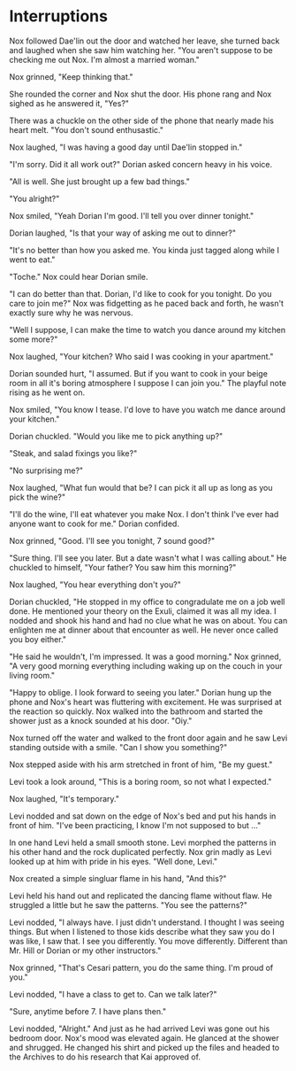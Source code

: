# Interruptions

Nox followed Dae'lin out the door and watched her leave, she turned back and laughed when she saw him watching her.  "You aren't suppose to be checking me out Nox.  I'm almost a married woman."

Nox grinned, "Keep thinking that."

She rounded the corner and Nox shut the door.  His phone rang and Nox sighed as he answered it, "Yes?"

There was a chuckle on the other side of the phone that nearly made his heart melt.  "You don't sound enthusastic."

Nox laughed, "I was having a good day until Dae'lin stopped in."

"I'm sorry.  Did it all work out?"  Dorian asked concern heavy in his voice.

"All is well.  She just brought up a few bad things."

"You alright?" 

Nox smiled, "Yeah Dorian I'm good.  I'll tell you over dinner tonight."

Dorian laughed, "Is that your way of asking me out to dinner?"

"It's no better than how you asked me.  You kinda just tagged along while I went to eat."  

"Toche."  Nox could hear Dorian smile.

"I can do better than that.  Dorian, I'd like to cook for you tonight.  Do you care to join me?"  Nox was fidgetting as he paced back and forth, he wasn't exactly sure why he was nervous.  

"Well I suppose, I can make the time to watch you dance around my kitchen some more?"

Nox laughed, "Your kitchen?  Who said I was cooking in your apartment."

Dorian sounded hurt, "I assumed.  But if you want to cook in your beige room in all it's boring atmosphere I suppose I can join you."  The playful note rising as he went on.

Nox smiled, "You know I tease.  I'd love to have you watch me dance around your kitchen."

Dorian chuckled.  "Would you like me to pick anything up?"

"Steak, and salad fixings you like?"

"No surprising me?"

Nox laughed, "What fun would that be?  I can pick it all up as long as you pick the wine?"

"I'll do the wine, I'll eat whatever you make Nox.  I don't think I've ever had anyone want to cook for me."  Dorian confided.

Nox grinned, "Good.  I'll see you tonight, 7 sound good?"

"Sure thing.  I'll see you later.  But a date wasn't what I was calling about."  He chuckled to himself, "Your father?  You saw him this morning?"

Nox laughed, "You hear everything don't you?" 

Dorian chuckled, "He stopped in my office to congradulate me on a job well done.  He mentioned your theory on the Exuli, claimed it was all my idea.  I nodded and shook his hand and had no clue what he was on about.  You can enlighten me at dinner about that encounter as well.  He never once called you boy either."

"He said he wouldn't, I'm impressed.  It was a good morning."  Nox grinned, "A very good morning everything including waking up on the couch in your living room."   

"Happy to oblige.  I look forward to seeing you later."  Dorian hung up the phone and Nox's heart was fluttering with excitement.  He was surprised at the reaction so quickly.  Nox walked into the bathroom and started the shower just as a knock sounded at his door.  "Oiy."

Nox turned off the water and walked to the front door again and he 
saw Levi standing outside with a smile.  "Can I show you something?"

Nox stepped aside with his arm stretched in front of him, "Be my guest."

Levi took a look around, "This is a boring room, so not what I expected."

Nox laughed, "It's temporary."

Levi nodded and sat down on the edge of Nox's bed and put his hands in front of him.  "I've been practicing, I know I'm not supposed to but ..."

In one hand Levi held a small smooth stone.  Levi morphed the patterns in his other hand and the rock duplicated perfectly.  Nox grin madly as Levi looked up at him with pride in his eyes.  "Well done, Levi."

Nox created a simple singluar flame in his hand, "And this?"

Levi held his hand out and replicated the dancing flame without flaw.  He struggled a little but he saw the patterns.  "You see the patterns?"

Levi nodded, "I always have.  I just didn't understand.  I thought I was seeing things.  But when I listened to those kids describe what they saw you do I was like, I saw that.  I see you differently.  You move differently.  Different than Mr. Hill or Dorian or my other instructors."

Nox grinned, "That's Cesari pattern, you do the same thing.  I'm proud of you."

Levi nodded, "I have a class to get to.  Can we talk later?"

"Sure, anytime before 7.  I have plans then."

Levi nodded, "Alright."  And just as he had arrived Levi was gone out his bedroom door.  Nox's mood was elevated again.  He glanced at the shower and shrugged.  He changed his shirt and picked up the files and headed to the Archives to do his research that Kai approved of.

